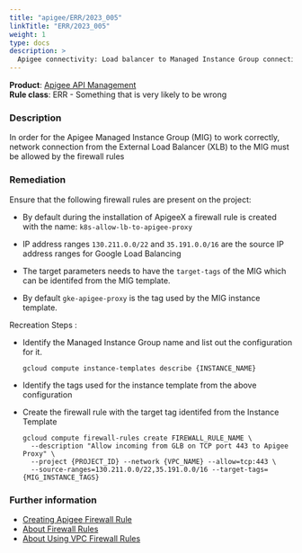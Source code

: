 ```yaml
---
title: "apigee/ERR/2023_005"
linkTitle: "ERR/2023_005"
weight: 1
type: docs
description: >
  Apigee connectivity: Load balancer to Managed Instance Group connectivity.
---
```


**Product**: [Apigee API Management](https://cloud.google.com/apigee)\
**Rule class**: ERR - Something that is very likely to be wrong

### Description

In order for the Apigee Managed Instance Group (MIG) to work correctly, network connection from
the External Load Balancer (XLB) to the MIG must be allowed by the firewall rules

### Remediation

Ensure that the following firewall rules are present on the project:

- By default during the installation of ApigeeX a firewall rule is created with the name: `k8s-allow-lb-to-apigee-proxy`

- IP address ranges `130.211.0.0/22` and `35.191.0.0/16` are the source IP address ranges for Google Load Balancing

- The target parameters needs to have the `target-tags` of the MIG which can be identifed from the MIG template.

- By default `gke-apigee-proxy` is the tag used by the MIG instance template.

Recreation Steps :

- Identify the Managed Instance Group name and list out the configuration for it.

   `gcloud compute instance-templates describe {INSTANCE_NAME}`

- Identify the tags used for the instance template from the above configuration


- Create the firewall rule with the target tag identifed from the Instance Template

  ```
  gcloud compute firewall-rules create FIREWALL_RULE_NAME \
    --description "Allow incoming from GLB on TCP port 443 to Apigee Proxy" \
    --project {PROJECT_ID} --network {VPC_NAME} --allow=tcp:443 \
    --source-ranges=130.211.0.0/22,35.191.0.0/16 --target-tags={MIG_INSTANCE_TAGS}
  ```

### Further information

- [ Creating Apigee Firewall Rule ](https://cloud.google.com/apigee/docs/api-platform/get-started/install-cli#:~:text=Create%20a%20firewall%20rule)
- [ About Firewall Rules ](https://cloud.google.com/load-balancing/docs/https#firewall-rules)
- [About Using VPC Firewall Rules](https://cloud.google.com/firewall/docs/using-firewalls)
